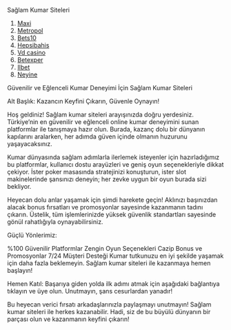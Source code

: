 Sağlam Kumar Siteleri
1. [Maxi](https://shorturl.at/osD5u)
2. [Metropol](https://shorturl.at/gqOGM)
3. [Bets10](https://shorturl.at/X1vs6) 
4. [Hepsibahis](https://shorturl.at/GfCoz)
5. [Vd casino](https://bit.ly/3HokqNl)
6. [Betexper](https://bit.ly/3xvqmzE)
7. [Ilbet](https://bit.ly/3xQ3jRt)
8. [Neyine](https://bit.ly/3zIfNw5)


Güvenilir ve Eğlenceli Kumar Deneyimi İçin Sağlam Kumar Siteleri

Alt Başlık: Kazancın Keyfini Çıkarın, Güvenle Oynayın!

Hoş geldiniz! Sağlam kumar siteleri arayışınızda doğru yerdesiniz. Türkiye’nin en güvenilir ve eğlenceli online kumar deneyimini sunan platformlar ile tanışmaya hazır olun. Burada, kazanç dolu bir dünyanın kapılarını aralarken, her adımda güven içinde olmanın huzurunu yaşayacaksınız.

Kumar dünyasında sağlam adımlarla ilerlemek isteyenler için hazırladığımız bu platformlar, kullanıcı dostu arayüzleri ve geniş oyun seçenekleriyle dikkat çekiyor. İster poker masasında stratejinizi konuşturun, ister slot makinelerinde şansınızı deneyin; her zevke uygun bir oyun burada sizi bekliyor.

Heyecan dolu anlar yaşamak için şimdi harekete geçin! Aklınızı başınızdan alacak bonus fırsatları ve promosyonlar sayesinde kazanmanın tadını çıkarın. Üstelik, tüm işlemlerinizde yüksek güvenlik standartları sayesinde gönül rahatlığıyla oynayabilirsiniz.

Güçlü Yönlerimiz:

%100 Güvenilir Platformlar
Zengin Oyun Seçenekleri
Cazip Bonus ve Promosyonlar
7/24 Müşteri Desteği
Kumar tutkunuzu en iyi şekilde yaşamak için daha fazla beklemeyin. Sağlam kumar siteleri ile kazanmaya hemen başlayın!

Hemen Katıl: Başarıya giden yolda ilk adımı atmak için aşağıdaki bağlantıya tıklayın ve üye olun. Unutmayın, şans cesurlardan yanadır!

Bu heyecan verici fırsatı arkadaşlarınızla paylaşmayı unutmayın! Sağlam kumar siteleri ile herkes kazanabilir. Hadi, siz de bu büyülü dünyanın bir parçası olun ve kazanmanın keyfini çıkarın!

